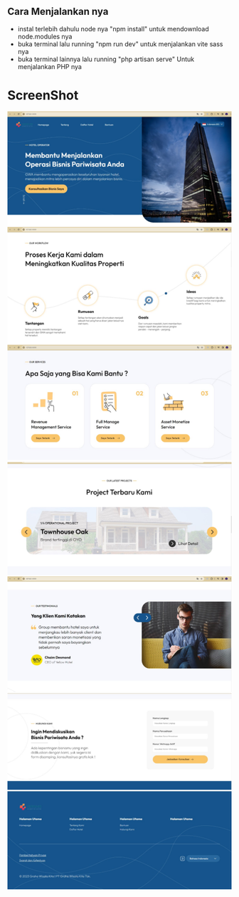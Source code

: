 
## Cara Menjalankan nya 

- instal terlebih dahulu node nya "npm install" untuk mendownload node.modules nya
- buka terminal lalu running "npm run dev" untuk menjalankan vite sass nya
- buka terminal lainnya lalu running "php artisan serve" Untuk menjalankan PHP nya

# ScreenShot

![alt text](https://github.com/akbaralisyifa/Test_LandingPage/blob/main/screenshot/ss1.jpg?raw=true)
![alt text](https://github.com/akbaralisyifa/Test_LandingPage/blob/main/screenshot/ss2.jpg?raw=true)
![alt text](https://github.com/akbaralisyifa/Test_LandingPage/blob/main/screenshot/ss3.jpg?raw=true)
![alt text](https://github.com/akbaralisyifa/Test_LandingPage/blob/main/screenshot/ss4.jpg?raw=true)
![alt text](https://github.com/akbaralisyifa/Test_LandingPage/blob/main/screenshot/ss5.jpg?raw=true)
![alt text](https://github.com/akbaralisyifa/Test_LandingPage/blob/main/screenshot/ss6.jpg?raw=true)
![alt text](https://github.com/akbaralisyifa/Test_LandingPage/blob/main/screenshot/ss7.jpg?raw=true)


